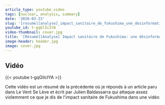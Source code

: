 ```yaml
---
article_type: youtube_video
tags: [nuclear, analysis, summary]
date: '2020-03-23'
slug: '[resume][analyse]_impact_sanitaire_de_fukushima_une_desinformation_suspecte_par_julien_baldassarra'
youtube_id: t-gqGlIcIYA
video-thumbnail: cover.jpg
title: '[Résumé][Analyse] Impact sanitaire de Fukushima: une désinformation suspecte par Julien Baldassarra'
image-header: header.jpg
image: cover.jpg
---
```


## Vidéo

{{< youtube t-gqGlIcIYA >}}

Cette vidéo est un résumé de la précédente où je réponds à un article paru dans Le Vent Se Lève et écrit par Julien Baldassarra qui attaque assez violemment ce que je dis de l'impact sanitaire de Fukushima dans une vidéo 
